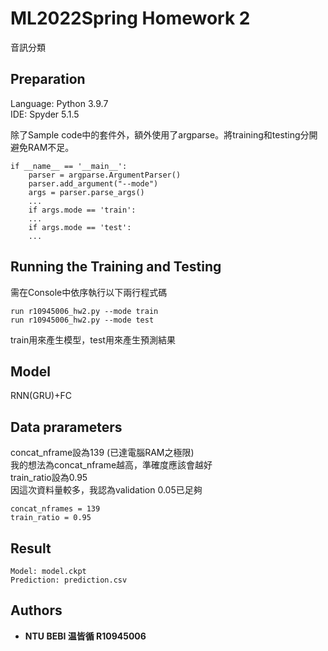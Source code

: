 # ML2022Spring Homework 2 

音訊分類

## Preparation
Language: Python 3.9.7  
IDE: Spyder 5.1.5

除了Sample code中的套件外，額外使用了argparse。將training和testing分開避免RAM不足。

```
if __name__ == '__main__':
    parser = argparse.ArgumentParser()
    parser.add_argument("--mode")
    args = parser.parse_args()
    ...
    if args.mode == 'train':
    ...
    if args.mode == 'test':
    ... 
```

## Running the Training and Testing

需在Console中依序執行以下兩行程式碼
```
run r10945006_hw2.py --mode train
run r10945006_hw2.py --mode test
```
train用來產生模型，test用來產生預測結果
## Model
RNN(GRU)+FC
## Data prarameters
concat_nframe設為139  (已達電腦RAM之極限)  
我的想法為concat_nframe越高，準確度應該會越好  
train_ratio設為0.95  
因這次資料量較多，我認為validation 0.05已足夠
```
concat_nframes = 139
train_ratio = 0.95
```
## Result
```
Model: model.ckpt
Prediction: prediction.csv
```
## Authors

* **NTU BEBI 温皆循 R10945006**

